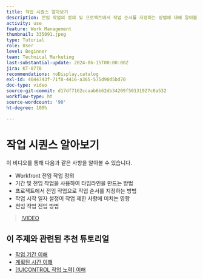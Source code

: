 ```yaml
---
title: 작업 시퀀스 알아보기
description: 전임 작업의 정의 및 프로젝트에서 작업 순서를 지정하는 방법에 대해 알아봅니다. 그런 다음 기간 및 전임 작업을 사용하여 타임라인을 만드는 방법을 배웁니다.
activity: use
feature: Work Management
thumbnail: 335091.jpeg
type: Tutorial
role: User
level: Beginner
team: Technical Marketing
last-substantial-update: 2024-06-15T00:00:00Z
jira: KT-8778
recommendations: noDisplay,catalog
exl-id: 4044743f-71f8-4416-a365-575d90d5bd70
doc-type: video
source-git-commit: d17df7162ccaab6b62db34209f50131927c0a532
workflow-type: ht
source-wordcount: '90'
ht-degree: 100%

---
```


# 작업 시퀀스 알아보기

이 비디오를 통해 다음과 같은 사항을 알아볼 수 있습니다.

* Workfront 전임 작업 정의
* 기간 및 전임 작업을 사용하여 타임라인을 만드는 방법
* 프로젝트에서 전임 작업으로 작업 순서를 지정하는 방법
* 작업 시작 일자 설정이 작업 제한 사항에 미치는 영향
* 전임 작업 진입 방법

>[!VIDEO](https://video.tv.adobe.com/v/335091/?quality=12&learn=on&enablevpops)

<!---
Learn more urls
There's a lot more you can learn about predecessors, such as dependency type and lag. [!DNL Workfront] recommends getting the basics down first, then pulling those other features into your project planning. If you're curious, here are some articles about additional functionality.
Overview of task predecessors
Create predecessor relationships by chaining tasks
Creating a predecessor relationship on the task list
Overview of lag types
Overview of task dependency types
--->

## 이 주제와 관련된 추천 튜토리얼

* [작업 기간 이해](/help/manage-work/tasks/understand-task-durations.md)
* [계획된 시간 이해](/help/manage-work/tasks/understand-planned-hours.md)
* [[!UICONTROL 작업 노력] 이해](/help/manage-work/tasks/understand-work-effort.md)
